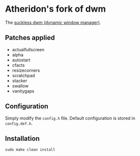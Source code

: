# Atheridon's fork of dwm

The [suckless dwm (dynamic window manager)](https://dwm.suckless.org/).

## Patches applied

+ actualfullscreen
+ alpha
+ autostart
+ cfacts
+ resizecorners
+ scratchpad
+ stacker 
+ swallow 
+ vanitygaps

## Configuration

Simply modify the `config.h` file. 
Default configuration is stored in `config.def.h`.

## Installation

```
sudo make clean install
```
